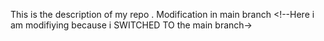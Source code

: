 This is the description of my repo .
Modification in main branch <!--Here i am modifiying because i SWITCHED TO the main branch->
